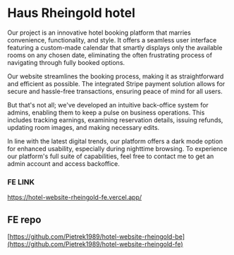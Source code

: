 # Haus Rheingold hotel

Our project is an innovative hotel booking platform that marries convenience, functionality, and style. It offers a seamless user interface featuring a custom-made calendar that smartly displays only the available rooms on any chosen date, eliminating the often frustrating process of navigating through fully booked options.

Our website streamlines the booking process, making it as straightforward and efficient as possible. The integrated Stripe payment solution allows for secure and hassle-free transactions, ensuring peace of mind for all users.

But that's not all; we've developed an intuitive back-office system for admins, enabling them to keep a pulse on business operations. This includes tracking earnings, examining reservation details, issuing refunds, updating room images, and making necessary edits.

In line with the latest digital trends, our platform offers a dark mode option for enhanced usability, especially during nighttime browsing. To experience our platform's full suite of capabilities, feel free to contact me to get an admin account and access backoffice.

### FE LINK
https://hotel-website-rheingold-fe.vercel.app/

## FE repo
[https://github.com/Pietrek1989/hotel-website-rheingold-be](https://github.com/Pietrek1989/hotel-website-rheingold-fe)

